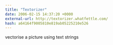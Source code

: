 ```yaml
---
title: "Textorizer"
date: 2006-02-15 14:37:20 +0000
external-url: http://textorizer.whatfettle.com/
hash: a64164f9005810e819ab05225210e526
---
```


vectorise a picture using text strings
